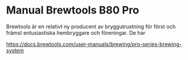 Manual Brewtools B80 Pro
========================

Brewtools är en relativt ny producent av bryggutrustning för först och främst entusiastiska hembryggare och föreningar. De har 


https://docs.brewtools.com/user-manuals/brewing/pro-series-brewing-system

